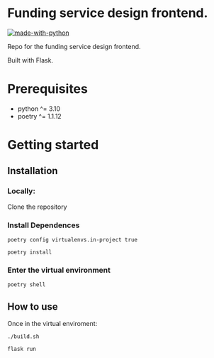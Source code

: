 # Funding service design frontend.

[![made-with-python](https://img.shields.io/badge/Made%20with-Python-1f425f.svg)](https://www.python.org/)


Repo for the funding service design frontend.

Built with Flask.

# Prerequisites
- python ^= 3.10
- poetry ^= 1.1.12

# Getting started

## Installation

### Locally:
Clone the repository

### Install Dependences

    poetry config virtualenvs.in-project true

    poetry install

### Enter the virtual environment

    poetry shell

## How to use

Once in the virtual enviroment:

    ./build.sh

    flask run
